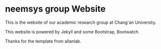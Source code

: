 # neemsys group Website

This is the website of our academic research group at Chang'an University.

This website is powered by Jekyll and some Bootstrap, Bootwatch. 


Thanks for the template from allanlab. 

